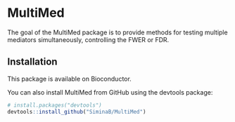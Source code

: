 
<!-- README.md is generated from README.Rmd. Please edit that file -->
MultiMed
========

The goal of the MultiMed package is to provide methods for testing multiple mediators simultaneously, controlling the FWER or FDR.

Installation
------------

This package is available on Bioconductor.

You can also install MultiMed from GitHub using the devtools package:

``` r
# install.packages("devtools")
devtools::install_github("SiminaB/MultiMed")
```
